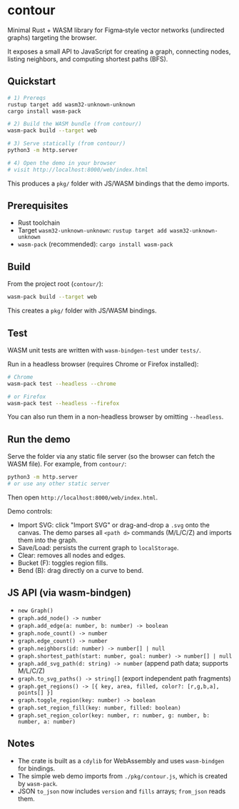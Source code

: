 # contour

Minimal Rust + WASM library for Figma‑style vector networks (undirected graphs) targeting the browser.

It exposes a small API to JavaScript for creating a graph, connecting nodes, listing neighbors, and computing shortest paths (BFS).

## Quickstart

```bash
# 1) Prereqs
rustup target add wasm32-unknown-unknown
cargo install wasm-pack

# 2) Build the WASM bundle (from contour/)
wasm-pack build --target web

# 3) Serve statically (from contour/)
python3 -m http.server

# 4) Open the demo in your browser
# visit http://localhost:8000/web/index.html
```

This produces a `pkg/` folder with JS/WASM bindings that the demo imports.

## Prerequisites

- Rust toolchain
- Target `wasm32-unknown-unknown`: `rustup target add wasm32-unknown-unknown`
- `wasm-pack` (recommended): `cargo install wasm-pack`

## Build

From the project root (`contour/`):

```bash
wasm-pack build --target web
```

This creates a `pkg/` folder with JS/WASM bindings.

## Test

WASM unit tests are written with `wasm-bindgen-test` under `tests/`.

Run in a headless browser (requires Chrome or Firefox installed):

```bash
# Chrome
wasm-pack test --headless --chrome

# or Firefox
wasm-pack test --headless --firefox
```

You can also run them in a non-headless browser by omitting `--headless`.

## Run the demo

Serve the folder via any static file server (so the browser can fetch the WASM file). For example, from `contour/`:

```bash
python3 -m http.server
# or use any other static server
```

Then open `http://localhost:8000/web/index.html`.

Demo controls:
- Import SVG: click "Import SVG" or drag-and-drop a `.svg` onto the canvas. The demo parses all `<path d>` commands (M/L/C/Z) and imports them into the graph.
- Save/Load: persists the current graph to `localStorage`.
- Clear: removes all nodes and edges.
- Bucket (F): toggles region fills.
- Bend (B): drag directly on a curve to bend.

## JS API (via wasm-bindgen)

- `new Graph()`
- `graph.add_node() -> number`
- `graph.add_edge(a: number, b: number) -> boolean`
- `graph.node_count() -> number`
- `graph.edge_count() -> number`
- `graph.neighbors(id: number) -> number[] | null`
- `graph.shortest_path(start: number, goal: number) -> number[] | null`
- `graph.add_svg_path(d: string) -> number` (append path data; supports M/L/C/Z)
- `graph.to_svg_paths() -> string[]` (export independent path fragments)
- `graph.get_regions() -> [{ key, area, filled, color?: [r,g,b,a], points[] }]`
- `graph.toggle_region(key: number) -> boolean`
- `graph.set_region_fill(key: number, filled: boolean)`
- `graph.set_region_color(key: number, r: number, g: number, b: number, a: number)`

## Notes

- The crate is built as a `cdylib` for WebAssembly and uses `wasm-bindgen` for bindings.
- The simple web demo imports from `./pkg/contour.js`, which is created by `wasm-pack`.
- JSON `to_json` now includes `version` and `fills` arrays; `from_json` reads them.
